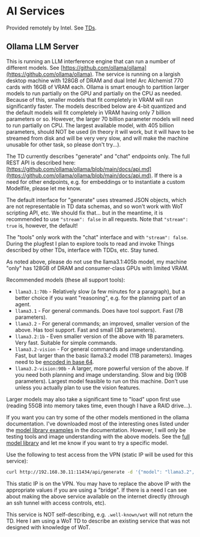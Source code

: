 # AI Services
Provided remotely by Intel.
See [TDs](../../TDs/Intel/README.md).

## Ollama LLM Server
This is running an LLM interference engine that can run a number of different
models.  See [https://github.com/ollama/ollama](https://github.com/ollama/ollama).  The service is 
running on a largish desktop machine with 128GB of DRAM and dual Intel Arc Alchemist 770 cards with
16GB of VRAM each.  Ollama is smart enough to partition larger models to run partially
on the GPU and partially on the CPU as needed.  Because of this, smaller models
that fit completely in VRAM will run significantly faster.  The models described
below are 4-bit quantized and the default models will fit completely in VRAM
having only 7 billion parameters or so.  However, the larger 70 billion parameter
models will need to run partially on CPU.  The largest available model, with 405 billion parameters,
should NOT be used (in theory it will work, but it will have to be streamed from disk
and will be very very slow, and will make the machine unusable for other task, so please don't try...).

The TD currently describes "generate" and "chat" endpoints only.  The full
REST API is described here: [https://github.com/ollama/ollama/blob/main/docs/api.md](https://github.com/ollama/ollama/blob/main/docs/api.md).
If there is a need for other endpoints, e.g. for embeddings or to instantiate
a custom Modelfile, please let me know.

The default interface for "generate" uses streamed JSON objects, which are not
representable in TD data schemas, and so won't work with WoT scripting API, etc.
We should fix that... but in the meantime, it is recommended to use `"stream": false` 
in all requests.  Note that `"stream": true` is, however, the default!

The "tools" only work with the "chat" interface and with `"stream": false`.
During the plugfest I plan to explore tools to read and invoke Things described by
other TDs, interface with TDDs, etc.  Stay tuned.

As noted above, please do not use the llama3.1:405b model,
my machine "only" has 128GB of DRAM and consumer-class GPUs with limited VRAM.

Recommended models (these all support tools):
   - `llama3.1:70b` - Relatively slow (a few minutes for a paragraph), but
     a better choice if you want "reasoning", e.g. for the planning part
     of an agent.
   - `llama3.1` - For general commands.  Does have tool support.  Fast (7B parameters).
   - `llama3.2` - For general commands; an improved, smaller version of the above.  Has tool
     support.  Fast and small (3B parameters).
   - `llama3.2:1b` - Even smaller version of the above with 1B parameters.  Very fast.
     Suitable for simple commands.
   - `llama3.2-vision` - For general commands and image understanding.  Fast, but larger
     than the basic llama3.2 model (11B parameters).  Images need to be
     [encoded in base 64](https://stackabuse.com/bytes/converting-images-and-image-urls-to-base64-in-node-js/).
   - `llama3.2-vision:90b` - A larger, more powerful version of the above.  If you need both
     planning and image understanding.  Slow and big (90B parameters).  Largest model feasible to run on this machine.
     Don't use unless you actually plan to use the vision features.

Larger models may also take a significant time to "load" upon first use (reading 55GB into memory takes time,
even though I have a RAID drive...).

If you want you can try some of the other models mentioned in the ollama documentation.
I've downloaded most of the interesting ones listed under the [model library examples](https://github.com/ollama/ollama/tree/main?tab=readme-ov-file#model-library) in the documentation.
However, I will only be testing tools and image understanding with the above models.
See the [full model library](https://ollama.com/library) and let me know if you want to try a specific model.

Use the following to test access from the VPN (static IP will be used for this service):
```sh
curl http://192.168.30.11:11434/api/generate -d '{"model": "llama3.2", "prompt": "Why is the sky blue?", "stream": false}'
```
This static IP is on the VPN.  You may have to replace the above IP with the appropriate values if you
are using a "bridge".   If there is a need I can see about making the above service available
on the internet directly (through an ssh tunnel with access controls, etc).

This service is NOT self-describing, e.g. `.well-known/wot` will not return the TD.
Here I am using a WoT TD to describe an existing service that was not designed with
knowledge of WoT.

